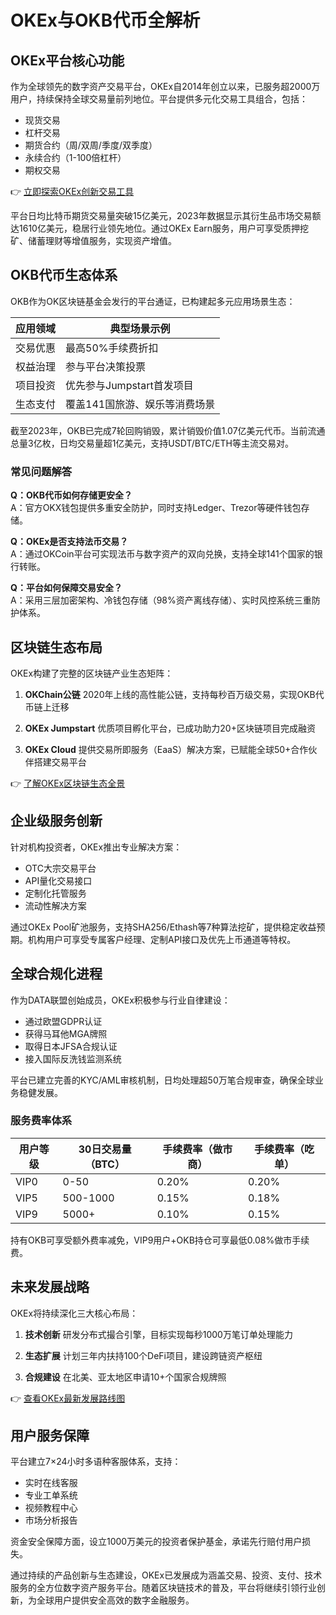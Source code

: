 # OKEx与OKB代币全解析

## OKEx平台核心功能

作为全球领先的数字资产交易平台，OKEx自2014年创立以来，已服务超2000万用户，持续保持全球交易量前列地位。平台提供多元化交易工具组合，包括：

- 现货交易
- 杠杆交易
- 期货合约（周/双周/季度/双季度）
- 永续合约（1-100倍杠杆）
- 期权交易

👉 [立即探索OKEx创新交易工具](https://bit.ly/okx_welcome)

平台日均比特币期货交易量突破15亿美元，2023年数据显示其衍生品市场交易额达1610亿美元，稳居行业领先地位。通过OKEx Earn服务，用户可享受质押挖矿、储蓄理财等增值服务，实现资产增值。

## OKB代币生态体系

OKB作为OK区块链基金会发行的平台通证，已构建起多元应用场景生态：

| 应用领域       | 典型场景示例                 |
|----------------|----------------------------|
| 交易优惠       | 最高50%手续费折扣            |
| 权益治理       | 参与平台决策投票             |
| 项目投资       | 优先参与Jumpstart首发项目    |
| 生态支付       | 覆盖141国旅游、娱乐等消费场景|

截至2023年，OKB已完成7轮回购销毁，累计销毁价值1.07亿美元代币。当前流通总量3亿枚，日均交易量超1亿美元，支持USDT/BTC/ETH等主流交易对。

### 常见问题解答

**Q：OKB代币如何存储更安全？**  
A：官方OKX钱包提供多重安全防护，同时支持Ledger、Trezor等硬件钱包存储。

**Q：OKEx是否支持法币交易？**  
A：通过OKCoin平台可实现法币与数字资产的双向兑换，支持全球141个国家的银行转账。

**Q：平台如何保障交易安全？**  
A：采用三层加密架构、冷钱包存储（98%资产离线存储）、实时风控系统三重防护体系。

## 区块链生态布局

OKEx构建了完整的区块链产业生态矩阵：

1. **OKChain公链**
   2020年上线的高性能公链，支持每秒百万级交易，实现OKB代币链上迁移

2. **OKEx Jumpstart**
   优质项目孵化平台，已成功助力20+区块链项目完成融资

3. **OKEx Cloud**
   提供交易所即服务（EaaS）解决方案，已赋能全球50+合作伙伴搭建交易平台

👉 [了解OKEx区块链生态全景](https://bit.ly/okx_welcome)

## 企业级服务创新

针对机构投资者，OKEx推出专业解决方案：

- OTC大宗交易平台
- API量化交易接口
- 定制化托管服务
- 流动性解决方案

通过OKEx Pool矿池服务，支持SHA256/Ethash等7种算法挖矿，提供稳定收益预期。机构用户可享受专属客户经理、定制API接口及优先上币通道等特权。

## 全球合规化进程

作为DATA联盟创始成员，OKEx积极参与行业自律建设：

- 通过欧盟GDPR认证
- 获得马耳他MGA牌照
- 取得日本JFSA合规认证
- 接入国际反洗钱监测系统

平台已建立完善的KYC/AML审核机制，日均处理超50万笔合规审查，确保全球业务稳健发展。

### 服务费率体系

| 用户等级 | 30日交易量（BTC） | 手续费率（做市商） | 手续费率（吃单） |
|----------|-------------------|--------------------|------------------|
| VIP0     | 0-50              | 0.20%              | 0.20%            |
| VIP5     | 500-1000          | 0.15%              | 0.18%            |
| VIP9     | 5000+             | 0.10%              | 0.15%            |

持有OKB可享受额外费率减免，VIP9用户+OKB持仓可享最低0.08%做市手续费。

## 未来发展战略

OKEx将持续深化三大核心布局：

1. **技术创新**
   研发分布式撮合引擎，目标实现每秒1000万笔订单处理能力

2. **生态扩展**
   计划三年内扶持100个DeFi项目，建设跨链资产枢纽

3. **合规建设**
   在北美、亚太地区申请10+个国家合规牌照

👉 [查看OKEx最新发展路线图](https://bit.ly/okx_welcome)

## 用户服务保障

平台建立7×24小时多语种客服体系，支持：

- 实时在线客服
- 专业工单系统
- 视频教程中心
- 市场分析报告

资金安全保障方面，设立1000万美元的投资者保护基金，承诺先行赔付用户损失。

通过持续的产品创新与生态建设，OKEx已发展成为涵盖交易、投资、支付、技术服务的全方位数字资产服务平台。随着区块链技术的普及，平台将继续引领行业创新，为全球用户提供安全高效的数字金融服务。